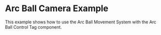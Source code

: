# Arc Ball Camera Example
This example shows how to use the Arc Ball Movement System with the Arc Ball Control Tag component.
